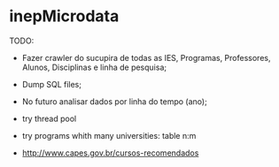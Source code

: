 # inepMicrodata

TODO: 

- Fazer crawler do sucupira de todas as IES, Programas, Professores, Alunos, Disciplinas e linha de pesquisa;
- Dump SQL files;
- No futuro analisar dados por linha do tempo (ano);
- try thread pool 
- try programs whith many universities: table n:m

- http://www.capes.gov.br/cursos-recomendados